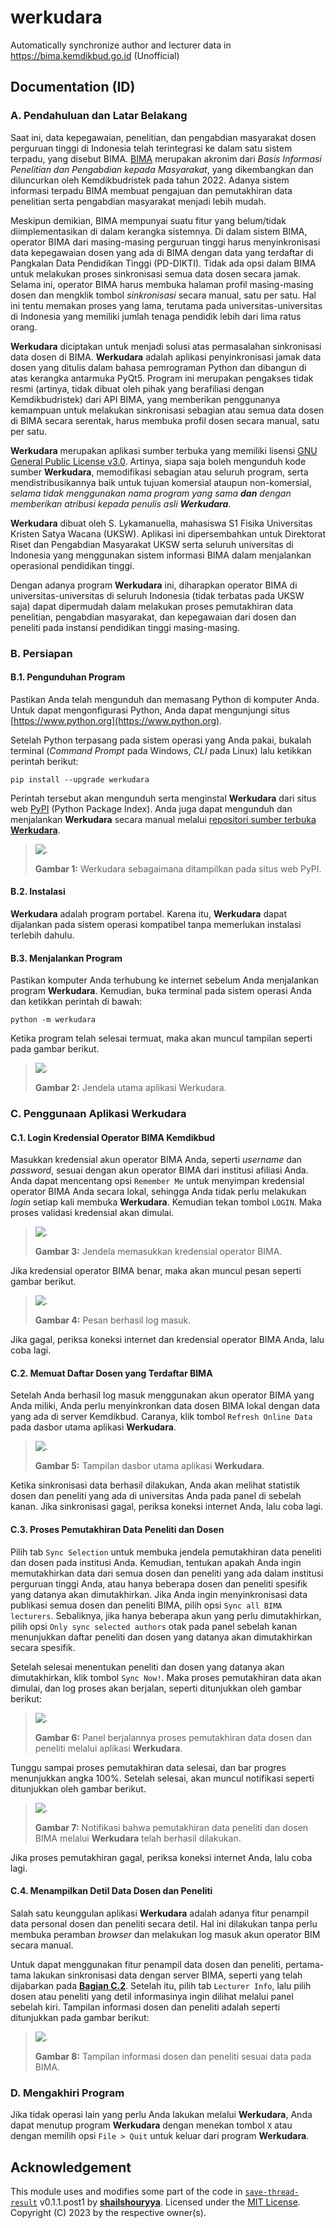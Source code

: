 # werkudara
Automatically synchronize author and lecturer data in https://bima.kemdikbud.go.id (Unofficial)

## Documentation (ID)

### A. Pendahuluan dan Latar Belakang

Saat ini, data kepegawaian, penelitian, dan pengabdian masyarakat dosen perguruan tinggi di Indonesia telah terintegrasi ke dalam satu sistem terpadu, yang disebut BIMA. [BIMA](https://bima.kemdikbud.go.id) merupakan akronim dari _Basis Informasi Penelitian dan Pengabdian kepada Masyarakat_, yang dikembangkan dan diluncurkan oleh Kemdikbudristek pada tahun 2022. Adanya sistem informasi terpadu BIMA membuat pengajuan dan pemutakhiran data penelitian serta pengabdian masyarakat menjadi lebih mudah.

Meskipun demikian, BIMA mempunyai suatu fitur yang belum/tidak diimplementasikan di dalam kerangka sistemnya. Di dalam sistem BIMA, operator BIMA dari masing-masing perguruan tinggi harus menyinkronisasi data kepegawaian dosen yang ada di BIMA dengan data yang terdaftar di Pangkalan Data Pendidikan Tinggi (PD-DIKTI). Tidak ada opsi dalam BIMA untuk melakukan proses sinkronisasi semua data dosen secara jamak. Selama ini, operator BIMA harus membuka halaman profil masing-masing dosen dan mengklik tombol _sinkronisasi_ secara manual, satu per satu. Hal ini tentu memakan proses yang lama, terutama pada universitas-universitas di Indonesia yang memiliki jumlah tenaga pendidik lebih dari lima ratus orang.

**Werkudara** diciptakan untuk menjadi solusi atas permasalahan sinkronisasi data dosen di BIMA. **Werkudara** adalah aplikasi penyinkronisasi jamak data dosen yang ditulis dalam bahasa pemrograman Python dan dibangun di atas kerangka antarmuka PyQt5. Program ini merupakan pengakses tidak resmi (artinya, tidak dibuat oleh pihak yang berafiliasi dengan Kemdikbudristek) dari API BIMA, yang memberikan penggunanya kemampuan untuk melakukan sinkronisasi sebagian atau semua data dosen di BIMA secara serentak, harus membuka profil dosen secara manual, satu per satu.

**Werkudara** merupakan aplikasi sumber terbuka yang memiliki lisensi [GNU General Public License v3.0](https://spdx.org/licenses/GPL-3.0-or-later.html). Artinya, siapa saja boleh mengunduh kode sumber **Werkudara**, memodifikasi sebagian atau seluruh program, serta mendistribusikannya baik untuk tujuan komersial ataupun non-komersial, _selama tidak menggunakan nama program yang sama **dan** dengan memberikan atribusi kepada penulis asli **Werkudara**_.

**Werkudara** dibuat oleh S. Lykamanuella, mahasiswa S1 Fisika Universitas Kristen Satya Wacana (UKSW). Aplikasi ini dipersembahkan untuk Direktorat Riset dan Pengabdian Masyarakat UKSW serta seluruh universitas di Indonesia yang menggunakan sistem informasi BIMA dalam menjalankan operasional pendidikan tinggi.

Dengan adanya program **Werkudara** ini, diharapkan operator BIMA di universitas-universitas di seluruh Indonesia (tidak terbatas pada UKSW saja) dapat dipermudah dalam melakukan proses pemutakhiran data penelitian, pengabdian masyarakat, dan kepegawaian dari dosen dan peneliti pada instansi pendidikan tinggi masing-masing.

### B. Persiapan

#### B.1. Pengunduhan Program

Pastikan Anda telah mengunduh dan memasang Python di komputer Anda. Untuk dapat mengonfigurasi Python, Anda dapat mengunjungi situs [https://www.python.org](https://www.python.org).

Setelah Python terpasang pada sistem operasi yang Anda pakai, bukalah terminal (_Command Prompt_ pada Windows, _CLI_ pada Linux) lalu ketikkan perintah berikut:

```
pip install --upgrade werkudara
```

Perintah tersebut akan mengunduh serta menginstal **Werkudara** dari situs web [PyPI](https://pypi.org/project/werkudara) (Python Package Index). Anda juga dapat mengunduh dan menjalankan **Werkudara** secara manual melalui [repositori sumber terbuka **Werkudara**](https://github.com/groaking/werkudara).

> ![.](https://github.com/groaking/werkudara/blob/main/docs/1.png?raw=true)
> 
> **Gambar 1:** Werkudara sebagaimana ditampilkan pada situs web PyPI.

#### B.2. Instalasi

**Werkudara** adalah program portabel. Karena itu, **Werkudara** dapat dijalankan pada sistem operasi kompatibel tanpa memerlukan instalasi terlebih dahulu.

#### B.3. Menjalankan Program

Pastikan komputer Anda terhubung ke internet sebelum Anda menjalankan program **Werkudara**. Kemudian, buka terminal pada sistem operasi Anda dan ketikkan perintah di bawah:

```
python -m werkudara
```

Ketika program telah selesai termuat, maka akan muncul tampilan seperti pada gambar berikut.

> ![.](https://github.com/groaking/werkudara/blob/main/docs/2.png?raw=true)
> 
> **Gambar 2:** Jendela utama aplikasi Werkudara.

### C. Penggunaan Aplikasi Werkudara

#### C.1. Login Kredensial Operator BIMA Kemdikbud

Masukkan kredensial akun operator BIMA Anda, seperti _username_ dan _password_, sesuai dengan akun operator BIMA dari institusi afiliasi Anda. Anda dapat mencentang opsi `Remember Me` untuk menyimpan kredensial operator BIMA Anda secara lokal, sehingga Anda tidak perlu melakukan _login_ setiap kali membuka **Werkudara**. Kemudian tekan tombol `LOGIN`. Maka proses validasi kredensial akan dimulai.

> ![.](https://github.com/groaking/werkudara/blob/main/docs/3.png?raw=true)
> 
> **Gambar 3:** Jendela memasukkan kredensial operator BIMA.

Jika kredensial operator BIMA benar, maka akan muncul pesan seperti gambar berikut.

> ![.](https://github.com/groaking/werkudara/blob/main/docs/4.png?raw=true)
> 
> **Gambar 4:** Pesan berhasil log masuk.

Jika gagal, periksa koneksi internet dan kredensial operator BIMA Anda, lalu coba lagi.

#### C.2. Memuat Daftar Dosen yang Terdaftar BIMA

Setelah Anda berhasil log masuk menggunakan akun operator BIMA yang Anda miliki, Anda perlu menyinkronkan data dosen BIMA lokal dengan data yang ada di server Kemdikbud. Caranya, klik tombol `Refresh Online Data` pada dasbor utama aplikasi **Werkudara**.

> ![.](https://github.com/groaking/werkudara/blob/main/docs/5.png?raw=true)
>
> **Gambar 5:** Tampilan dasbor utama aplikasi **Werkudara**.

Ketika sinkronisasi data berhasil dilakukan, Anda akan melihat statistik dosen dan peneliti yang ada di universitas Anda pada panel di sebelah kanan. Jika sinkronisasi gagal, periksa koneksi internet Anda, lalu coba lagi.

#### C.3. Proses Pemutakhiran Data Peneliti dan Dosen

Pilih tab `Sync Selection` untuk membuka jendela pemutakhiran data peneliti dan dosen pada institusi Anda. Kemudian, tentukan apakah Anda ingin memutakhirkan data dari semua dosen dan peneliti yang ada dalam institusi perguruan tinggi Anda, atau hanya beberapa dosen dan peneliti spesifik yang datanya akan dimutakhirkan. Jika Anda ingin menyinkronisasi data publikasi semua dosen dan peneliti BIMA, pilih opsi `Sync all BIMA lecturers`. Sebaliknya, jika hanya beberapa akun yang perlu dimutakhirkan, pilih opsi `Only sync selected authors` otak pada panel sebelah kanan menunjukkan daftar peneliti dan dosen yang datanya akan dimutakhirkan secara spesifik.

Setelah selesai menentukan peneliti dan dosen yang datanya akan dimutakhirkan, klik tombol `Sync Now!`. Maka proses pemutakhiran data akan dimulai, dan log proses akan berjalan, seperti ditunjukkan oleh gambar berikut:

> ![.](https://github.com/groaking/werkudara/blob/main/docs/6.png?raw=true)
>
> **Gambar 6:** Panel berjalannya proses pemutakhiran data dosen dan peneliti melalui aplikasi **Werkudara**.

Tunggu sampai proses pemutakhiran data selesai, dan bar progres menunjukkan angka 100%. Setelah selesai, akan muncul notifikasi seperti ditunjukkan oleh gambar berikut.

> ![.](https://github.com/groaking/werkudara/blob/main/docs/7.png?raw=true)
>
> **Gambar 7:** Notifikasi bahwa pemutakhiran data peneliti dan dosen BIMA melalui **Werkudara** telah berhasil dilakukan.

Jika proses pemutakhiran gagal, periksa koneksi internet Anda, lalu coba lagi.

#### C.4. Menampilkan Detil Data Dosen dan Peneliti

Salah satu keunggulan aplikasi **Werkudara** adalah adanya fitur penampil data personal dosen dan peneliti secara detil. Hal ini dilakukan tanpa perlu membuka peramban _browser_ dan melakukan log masuk akun operator BIM secara manual.

Untuk dapat menggunakan fitur penampil data dosen dan peneliti, pertama-tama lakukan sinkronisasi data dengan server BIMA, seperti yang telah dijabarkan pada [**Bagian C.2**](https://github.com/groaking/werkudara#c2-memuat-daftar-dosen-yang-terdaftar-bima). Setelah itu, pilih tab `Lecturer Info`, lalu pilih dosen atau peneliti yang detil informasinya ingin dilihat melalui panel sebelah kiri. Tampilan informasi dosen dan peneliti adalah seperti ditunjukkan pada gambar berikut:

> ![.](https://github.com/groaking/werkudara/blob/main/docs/8.png?raw=true)
>
> **Gambar 8:** Tampilan informasi dosen dan peneliti sesuai data pada BIMA.

### D. Mengakhiri Program

Jika tidak operasi lain yang perlu Anda lakukan melalui **Werkudara**, Anda dapat menutup program **Werkudara** dengan menekan tombol `X` atau dengan memilih opsi `File > Quit` untuk keluar dari program **Werkudara**.

## Acknowledgement

This module uses and modifies some part of the code in [`save-thread-result`](https://github.com/shailshouryya/save-thread-result) v0.1.1.post1 by [**shailshouryya**](https://github.com/shailshouryya). Licensed under the [MIT License](https://spdx.org/licenses/MIT.html). Copyright (C) 2023 by the respective owner(s).
